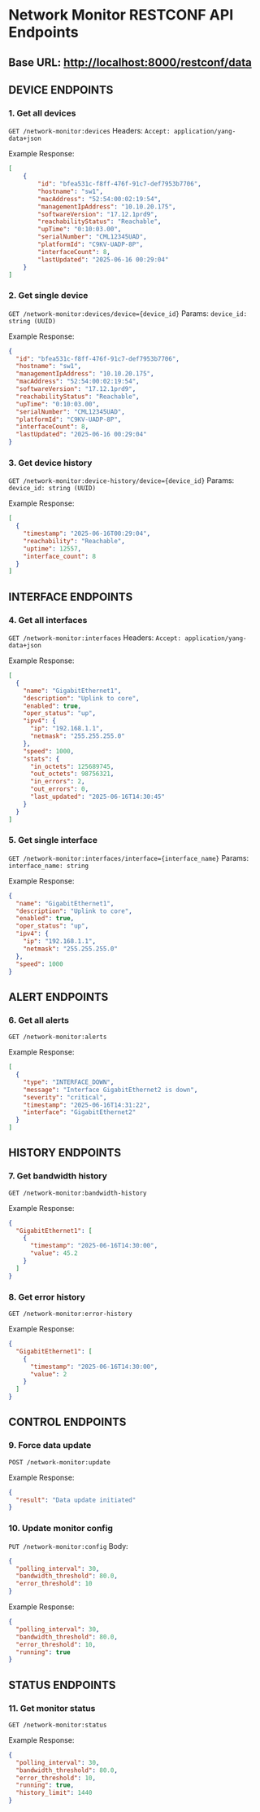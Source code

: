 # Network Monitor RESTCONF API Endpoints

## Base URL: <http://localhost:8000/restconf/data>

## DEVICE ENDPOINTS

### 1. Get all devices

`GET /network-monitor:devices`
Headers:
  `Accept: application/yang-data+json`

Example Response:

```json
[
    {
        "id": "bfea531c-f8ff-476f-91c7-def7953b7706",
        "hostname": "sw1",
        "macAddress": "52:54:00:02:19:54",
        "managementIpAddress": "10.10.20.175",
        "softwareVersion": "17.12.1prd9",
        "reachabilityStatus": "Reachable",
        "upTime": "0:10:03.00",
        "serialNumber": "CML12345UAD",
        "platformId": "C9KV-UADP-8P",
        "interfaceCount": 8,
        "lastUpdated": "2025-06-16 00:29:04"
    }
]
```

### 2. Get single device

`GET /network-monitor:devices/device={device_id}`
Params:
  `device_id: string (UUID)`

Example Response:

```json
{
  "id": "bfea531c-f8ff-476f-91c7-def7953b7706",
  "hostname": "sw1",
  "managementIpAddress": "10.10.20.175",
  "macAddress": "52:54:00:02:19:54",
  "softwareVersion": "17.12.1prd9",
  "reachabilityStatus": "Reachable",
  "upTime": "0:10:03.00",
  "serialNumber": "CML12345UAD",
  "platformId": "C9KV-UADP-8P",
  "interfaceCount": 8,
  "lastUpdated": "2025-06-16 00:29:04"
}
```

### 3. Get device history

`GET /network-monitor:device-history/device={device_id}`
Params:
  `device_id: string (UUID)`

Example Response:

```json
[
  {
    "timestamp": "2025-06-16T00:29:04",
    "reachability": "Reachable",
    "uptime": 12557,
    "interface_count": 8
  }
]
```

## INTERFACE ENDPOINTS

### 4. Get all interfaces

`GET /network-monitor:interfaces`
Headers:
  `Accept: application/yang-data+json`

Example Response:

```json
[
  {
    "name": "GigabitEthernet1",
    "description": "Uplink to core",
    "enabled": true,
    "oper_status": "up",
    "ipv4": {
      "ip": "192.168.1.1",
      "netmask": "255.255.255.0"
    },
    "speed": 1000,
    "stats": {
      "in_octets": 125689745,
      "out_octets": 98756321,
      "in_errors": 2,
      "out_errors": 0,
      "last_updated": "2025-06-16T14:30:45"
    }
  }
]
```

### 5. Get single interface

`GET /network-monitor:interfaces/interface={interface_name}`
Params:
  `interface_name: string`

Example Response:

```json
{
  "name": "GigabitEthernet1",
  "description": "Uplink to core",
  "enabled": true,
  "oper_status": "up",
  "ipv4": {
    "ip": "192.168.1.1",
    "netmask": "255.255.255.0"
  },
  "speed": 1000
}
```

## ALERT ENDPOINTS

### 6. Get all alerts

`GET /network-monitor:alerts`

Example Response:

```json
[
  {
    "type": "INTERFACE_DOWN",
    "message": "Interface GigabitEthernet2 is down",
    "severity": "critical",
    "timestamp": "2025-06-16T14:31:22",
    "interface": "GigabitEthernet2"
  }
]
```

## HISTORY ENDPOINTS

### 7. Get bandwidth history

`GET /network-monitor:bandwidth-history`

Example Response:

```json
{
  "GigabitEthernet1": [
    {
      "timestamp": "2025-06-16T14:30:00",
      "value": 45.2
    }
  ]
}
```

### 8. Get error history

`GET /network-monitor:error-history`

Example Response:

```json
{
  "GigabitEthernet1": [
    {
      "timestamp": "2025-06-16T14:30:00",
      "value": 2
    }
  ]
}
```

## CONTROL ENDPOINTS

### 9. Force data update

`POST /network-monitor:update`

Example Response:

```json
{
  "result": "Data update initiated"
}
```

### 10. Update monitor config

`PUT /network-monitor:config`
Body:

```json
{
  "polling_interval": 30,
  "bandwidth_threshold": 80.0,
  "error_threshold": 10
}
```

Example Response:

```json
{
  "polling_interval": 30,
  "bandwidth_threshold": 80.0,
  "error_threshold": 10,
  "running": true
}
```

## STATUS ENDPOINTS

### 11. Get monitor status

`GET /network-monitor:status`

Example Response:

```json
{
  "polling_interval": 30,
  "bandwidth_threshold": 80.0,
  "error_threshold": 10,
  "running": true,
  "history_limit": 1440
}
```
